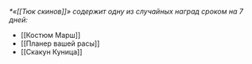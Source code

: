   
_*«[[Тюк скинов]]» содержит одну из случайных наград сроком на 7 дней:_  

- [[Костюм Марш]]
- [[Планер вашей расы]]
- [[Скакун Куница]]